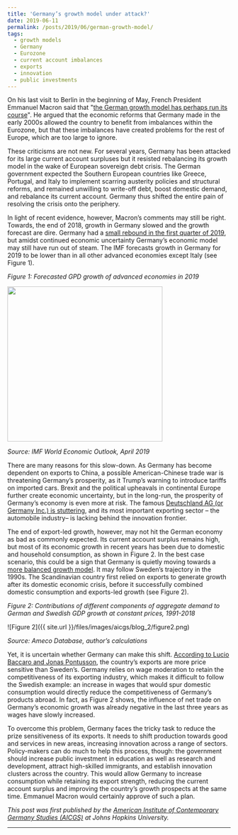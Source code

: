 ```yaml
---
title: 'Germany’s growth model under attack?'
date: 2019-06-11
permalink: /posts/2019/06/german-growth-model/
tags:
  - growth models
  - Germany
  - Eurozone
  - current account imbalances
  - exports
  - innovation
  - public investments
---
```


On his last visit to Berlin in the beginning of May, French President Emmanuel Macron said that "[the German growth model has perhaps run its course](https://www.nytimes.com/2019/05/07/opinion/macron-puts-germany-on-trial.html)". He argued that the economic reforms that Germany made in the early 2000s allowed the country to benefit from imbalances within the Eurozone, but that these imbalances have created problems for the rest of Europe, which are too large to ignore.

These criticisms are not new. For several years, Germany has been attacked for its large current account surpluses but it resisted rebalancing its growth model in the wake of European sovereign debt crisis. The German government expected the Southern European countries like Greece, Portugal, and Italy to implement scarring austerity policies and structural reforms, and remained unwilling to write-off debt, boost domestic demand, and rebalance its current account. Germany thus shifted the entire pain of resolving the crisis onto the periphery.

In light of recent evidence, however, Macron’s comments may still be right. Towards, the end of 2018, growth in Germany slowed and the growth forecast are dire. Germany had a [small rebound in the first quarter of 2019](https://www.ft.com/content/a5526164-76d6-11e9-bbad-7c18c0ea0201), but amidst continued economic uncertainty Germany’s economic model may still have run out of steam. The IMF forecasts growth in Germany for 2019 to be lower than in all other advanced economies except Italy (see Figure 1).

*Figure 1: Forecasted GPD growth of advanced economies in 2019*

<img src="{{ site.url }}/files/images/aicgs/blog_2/figure1.png" width="350">

*Source: IMF World Economic Outlook, April 2019*

There are many reasons for this slow-down. As Germany has become dependent on exports to China, a possible American-Chinese trade war is threatening Germany’s prosperity, as it Trump’s warning to introduce tariffs on imported cars. Brexit and the political upheavals in continental Europe further create economic uncertainty, but in the long-run, the prosperity of Germany’s economy is even more at risk. The famous [Deutschland AG (or Germany Inc.) is stuttering](https://www.ft.com/content/3ea5497c-6cdb-11e9-a9a5-351eeaef6d84), and its most important exporting sector – the automobile industry– is lacking behind the innovation frontier. 

The end of export-led growth, however, may not hit the German economy as bad as commonly expected. Its current account surplus remains high, but most of its economic growth in recent years has been due to domestic and household consumption, as shown in Figure 2. In the best case scenario, this could be a sign that Germany is quietly moving towards a [more balanced growth model](https://www.socialeurope.eu/germany-is-quietly-rebalancing-its-economy-but-this-will-not-fix-the-eurozones-flaws). It may follow Sweden’s trajectory in the 1990s. The Scandinavian country first relied on exports to generate growth after its domestic economic crisis, before it successfully combined domestic consumption and exports-led growth (see Figure 2).

*Figure 2: Contributions of different components of aggregate demand to German and Swedish GDP growth at constant prices, 1991-2018*

![Figure 2]({{ site.url }}/files/images/aicgs/blog_2/figure2.png)

*Source: Ameco Database, author’s calculations*

Yet, it is uncertain whether Germany can make this shift. [According to Lucio Baccaro and Jonas Pontusson](https://journals.sagepub.com/doi/abs/10.1177/0032329216638053?journalCode=pasa), the country’s exports are more price sensitive than Sweden’s. Germany relies on wage moderation to retain the competitiveness of its exporting industry, which makes it difficult to follow the Swedish example: an increase in wages that would spur domestic consumption would directly reduce the competitiveness of Germany’s products abroad. In fact, as Figure 2 shows, the influence of net trade on Germany’s economic growth was already negative in the last three years as wages have slowly increased.

To overcome this problem, Germany faces the tricky task to reduce the prize sensitiveness of its exports. It needs to shift production towards good and services in new areas, increasing innovation across a range of sectors. Policy-makers can do much to help this process, though: the government should increase public investment in education as well as research and development, attract high-skilled immigrants, and establish innovation clusters across the country. This would allow Germany to increase consumption while retaining its export strength, reducing the current account surplus and improving the country’s growth prospects at the same time. Emmanuel Macron would certainly approve of such a plan.


*This post was first published by the [American Institute of Contemporary Germany Studies (AICGS)](https://www.aicgs.org/2019/06/germanys-growth-model-under-attack/) at Johns Hopkins University.*

------